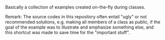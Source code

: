 Basically a collection of examples created on-the-fly during classes. 

Remark: The source codes in this repository often entail "ugly" or not recommended solutions, e.g. making all members of a class as public, if the goal of the example was to illustrate and emphasize something else, and this shortcut was made to save time for the "important stuff". 
